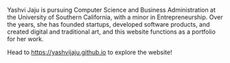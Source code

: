 Yashvi Jaju is pursuing Computer Science and Business Administration at the University of Southern California, with a minor in Entrepreneurship. Over the years, she has founded startups, developed software products, and created digital and traditional art, and this website functions as a portfolio for her work.

Head to https://yashvijaju.github.io to explore the website!
